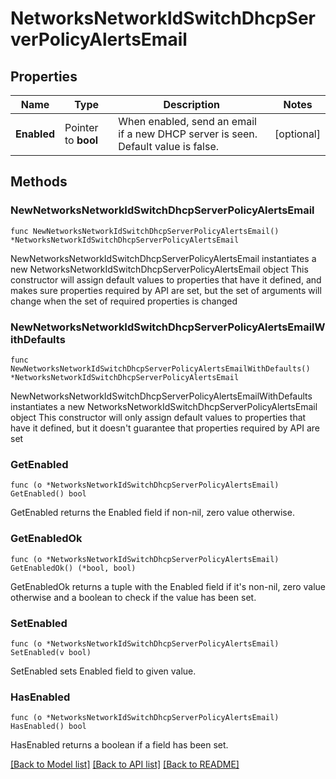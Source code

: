 # NetworksNetworkIdSwitchDhcpServerPolicyAlertsEmail

## Properties

Name | Type | Description | Notes
------------ | ------------- | ------------- | -------------
**Enabled** | Pointer to **bool** | When enabled, send an email if a new DHCP server is seen. Default value is false. | [optional] 

## Methods

### NewNetworksNetworkIdSwitchDhcpServerPolicyAlertsEmail

`func NewNetworksNetworkIdSwitchDhcpServerPolicyAlertsEmail() *NetworksNetworkIdSwitchDhcpServerPolicyAlertsEmail`

NewNetworksNetworkIdSwitchDhcpServerPolicyAlertsEmail instantiates a new NetworksNetworkIdSwitchDhcpServerPolicyAlertsEmail object
This constructor will assign default values to properties that have it defined,
and makes sure properties required by API are set, but the set of arguments
will change when the set of required properties is changed

### NewNetworksNetworkIdSwitchDhcpServerPolicyAlertsEmailWithDefaults

`func NewNetworksNetworkIdSwitchDhcpServerPolicyAlertsEmailWithDefaults() *NetworksNetworkIdSwitchDhcpServerPolicyAlertsEmail`

NewNetworksNetworkIdSwitchDhcpServerPolicyAlertsEmailWithDefaults instantiates a new NetworksNetworkIdSwitchDhcpServerPolicyAlertsEmail object
This constructor will only assign default values to properties that have it defined,
but it doesn't guarantee that properties required by API are set

### GetEnabled

`func (o *NetworksNetworkIdSwitchDhcpServerPolicyAlertsEmail) GetEnabled() bool`

GetEnabled returns the Enabled field if non-nil, zero value otherwise.

### GetEnabledOk

`func (o *NetworksNetworkIdSwitchDhcpServerPolicyAlertsEmail) GetEnabledOk() (*bool, bool)`

GetEnabledOk returns a tuple with the Enabled field if it's non-nil, zero value otherwise
and a boolean to check if the value has been set.

### SetEnabled

`func (o *NetworksNetworkIdSwitchDhcpServerPolicyAlertsEmail) SetEnabled(v bool)`

SetEnabled sets Enabled field to given value.

### HasEnabled

`func (o *NetworksNetworkIdSwitchDhcpServerPolicyAlertsEmail) HasEnabled() bool`

HasEnabled returns a boolean if a field has been set.


[[Back to Model list]](../README.md#documentation-for-models) [[Back to API list]](../README.md#documentation-for-api-endpoints) [[Back to README]](../README.md)



